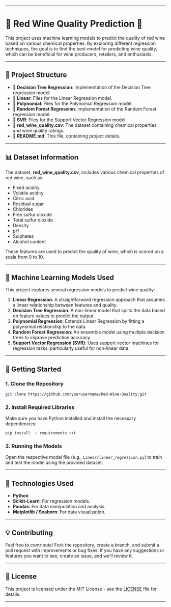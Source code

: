 
---

# 🍷 **Red Wine Quality Prediction** 🍇

This project uses machine learning models to predict the quality of red wine based on various chemical properties. By exploring different regression techniques, the goal is to find the best model for predicting wine quality, which can be beneficial for wine producers, retailers, and enthusiasts.

---

## 📂 **Project Structure**

- **📂 Decision Tree Regression**: Implementation of the Decision Tree regression model.
- **📂 Linear**: Files for the Linear Regression model.
- **📂 Polynomial**: Files for the Polynomial Regression model.
- **📂 Random Forest Regression**: Implementation of the Random Forest regression model.
- **📂 SVR**: Files for the Support Vector Regression model.
- **📄 red_wine_quality.csv**: The dataset containing chemical properties and wine quality ratings.
- **📄 README.md**: This file, containing project details.

---

## 📊 **Dataset Information**

The dataset, **red_wine_quality.csv**, includes various chemical properties of red wine, such as:

- Fixed acidity
- Volatile acidity
- Citric acid
- Residual sugar
- Chlorides
- Free sulfur dioxide
- Total sulfur dioxide
- Density
- pH
- Sulphates
- Alcohol content

These features are used to predict the quality of wine, which is scored on a scale from 0 to 10.

---

## 🤖 **Machine Learning Models Used**

This project explores several regression models to predict wine quality:

1. **Linear Regression**: A straightforward regression approach that assumes a linear relationship between features and quality.
2. **Decision Tree Regression**: A non-linear model that splits the data based on feature values to predict the output.
3. **Polynomial Regression**: Extends Linear Regression by fitting a polynomial relationship to the data.
4. **Random Forest Regression**: An ensemble model using multiple decision trees to improve prediction accuracy.
5. **Support Vector Regression (SVR)**: Uses support vector machines for regression tasks, particularly useful for non-linear data.

---

## 🚀 **Getting Started**

### 1. Clone the Repository
   ```bash
   git clone https://github.com/yourusername/Red-Wine-Quality.git
   ```

### 2. Install Required Libraries
   Make sure you have Python installed and install the necessary dependencies:
   ```bash
   pip install -r requirements.txt
   ```

### 3. Running the Models
   Open the respective model file (e.g., `Linear/linear_regression.py`) to train and test the model using the provided dataset.

---

## 🔧 **Technologies Used**

- **Python**
- **Scikit-Learn**: For regression models.
- **Pandas**: For data manipulation and analysis.
- **Matplotlib / Seaborn**: For data visualization.

---

## 💡 **Contributing**

Feel free to contribute! Fork the repository, create a branch, and submit a pull request with improvements or bug fixes. If you have any suggestions or features you want to see, create an issue, and we’ll review it.

---

## 📄 **License**

This project is licensed under the MIT License - see the [LICENSE](LICENSE) file for details.

---
